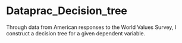 # Dataprac_Decision_tree
Through data from American responses to the World Values Survey, I construct a decision tree for a given dependent variable.
